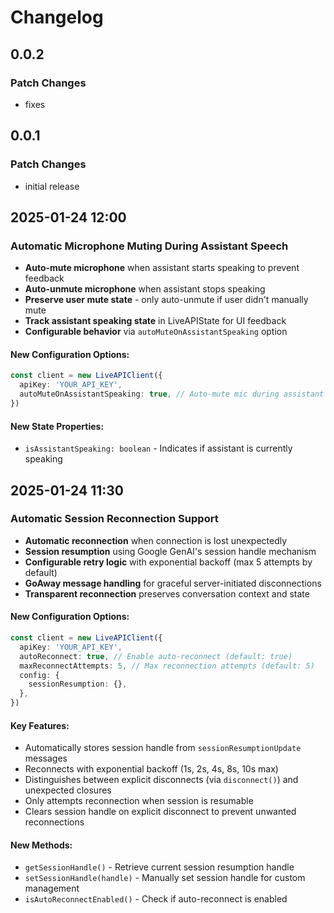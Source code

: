 # Changelog

## 0.0.2

### Patch Changes

- fixes

## 0.0.1

### Patch Changes

- initial release

## 2025-01-24 12:00

### Automatic Microphone Muting During Assistant Speech

- **Auto-mute microphone** when assistant starts speaking to prevent feedback
- **Auto-unmute microphone** when assistant stops speaking
- **Preserve user mute state** - only auto-unmute if user didn't manually mute
- **Track assistant speaking state** in LiveAPIState for UI feedback
- **Configurable behavior** via `autoMuteOnAssistantSpeaking` option

#### New Configuration Options:

```typescript
const client = new LiveAPIClient({
  apiKey: 'YOUR_API_KEY',
  autoMuteOnAssistantSpeaking: true, // Auto-mute mic during assistant speech (default: true)
})
```

#### New State Properties:

- `isAssistantSpeaking: boolean` - Indicates if assistant is currently speaking

## 2025-01-24 11:30

### Automatic Session Reconnection Support

- **Automatic reconnection** when connection is lost unexpectedly
- **Session resumption** using Google GenAI's session handle mechanism
- **Configurable retry logic** with exponential backoff (max 5 attempts by default)
- **GoAway message handling** for graceful server-initiated disconnections
- **Transparent reconnection** preserves conversation context and state

#### New Configuration Options:

```typescript
const client = new LiveAPIClient({
  apiKey: 'YOUR_API_KEY',
  autoReconnect: true, // Enable auto-reconnect (default: true)
  maxReconnectAttempts: 5, // Max reconnection attempts (default: 5)
  config: {
    sessionResumption: {},
  },
})
```

#### Key Features:

- Automatically stores session handle from `sessionResumptionUpdate` messages
- Reconnects with exponential backoff (1s, 2s, 4s, 8s, 10s max)
- Distinguishes between explicit disconnects (via `disconnect()`) and unexpected closures
- Only attempts reconnection when session is resumable
- Clears session handle on explicit disconnect to prevent unwanted reconnections

#### New Methods:

- `getSessionHandle()` - Retrieve current session resumption handle
- `setSessionHandle(handle)` - Manually set session handle for custom management
- `isAutoReconnectEnabled()` - Check if auto-reconnect is enabled
